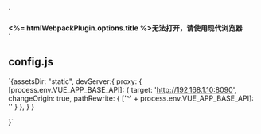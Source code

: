 `<html lang="en">
  <head>
    <meta charset="utf-8">
    <meta http-equiv="X-UA-Compatible" content="IE=edge">
    <meta name="viewport" content="width=device-width,initial-scale=1.0">
    <link rel="icon" href="<%= BASE_URL %>favicon.ico">
    <title><%= htmlWebpackPlugin.options.title %></title>
  </head>
  <body>
    <noscript>
      <strong><%= htmlWebpackPlugin.options.title %>无法打开，请使用现代浏览器</strong>
    </noscript>
    <div id="app"></div>
    <script src="<%= BASE_URL %>static/libs/jsts/jsts.min.js"></script>
    <script src="<%= BASE_URL %>static/libs/echarts/echarts.min.js"></script>
    <script src="<%= BASE_URL %>static/libs/echarts-gl/echarts-gl.min.js"></script>
    <script src="<%= BASE_URL %>static/libs/Cesium/Cesium.js"></script>
  </body>
</html>`

## config.js

`{assetsDir: "static",
    devServer:{
        proxy: {
      [process.env.VUE_APP_BASE_API]: {
        target: 'http://192.168.1.10:8090',
        changeOrigin: true,
        pathRewrite: {
          ['^' + process.env.VUE_APP_BASE_API]: ''
        }
      },
    }
    }

}`